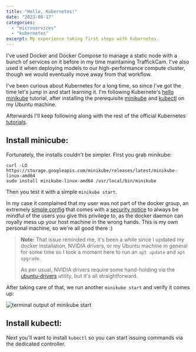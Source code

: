 ```yaml
---
title: "Hello, Kubernetes!"
date: "2023-08-17"
categories: 
  - "microservices"
  - "kubernetes"
excerpt: My experience taking first steps with Kubernetes.
---
```


<script>
    import Callout from '$lib/components/Callout.svelte';
</script>

I've used Docker and Docker Compose to manage a static node with a bunch of services on it before in my time maintaining TraffickCam. I've also used it when deploying models to our high-performance compute cluster, though we would eventually move away from that workflow.

I've been curious about Kubernetes for a long time, so since I've got the time let's jump in and start learning it. I'm following Kubernete's [hello minikube](https://kubernetes.io/docs/tutorials/hello-minikube/) tutorial, after installing the prerequisite [minikube](https://minikube.sigs.k8s.io/docs/start/) and [kubectl](https://minikube.sigs.k8s.io/docs/start/) on my Ubuntu machine.

Afterwards I'll keep following along with the rest of the official Kubernetes [tutorials](https://kubernetes.io/docs/tutorials/).

## Install minicube:

Fortunately, the installs couldn't be simpler. First you grab minikube:

```
curl -LO https://storage.googleapis.com/minikube/releases/latest/minikube-linux-amd64
sudo install minikube-linux-amd64 /usr/local/bin/minikube
```

Then you test it with a simple `minikube start`. 

In my case it complained that my user was not part of the docker group, an extremely [simple config](https://docs.docker.com/engine/install/linux-postinstall/#manage-docker-as-a-non-root-user) that comes with a [security notice](https://docs.docker.com/engine/security/#docker-daemon-attack-surface) to always be mindful of the users you give this privilege to, as the docker daemon can royally mess up your host machine in the wrong hands. This is my own personal machine, so we're all good there :)

<blockquote style="font-style: normal;">  
  <b>Note:</b> That issue reminded me, it's been a while since I updated my docker installation, NVIDIA drivers, or my Ubuntu machine in general for some time so I took a moment here to run an <code>apt update</code> and <code>apt upgrade</code>.

  As per usual, NVIDIA drivers require some hand-holding via the [ubuntu-drivers](https://linuxconfig.org/how-to-install-the-nvidia-drivers-on-ubuntu-22-04) utility, but it's all straightforward.
</blockquote>

After taking care of that, we run another `minikube start` and verify it comes up:

![terminal output of minikube start](/images/hello-kubernetes-1.png)

## Install kubectl:

Next you'll want to install `kubectl` so you can start issuing commands via the dedicated controller.

